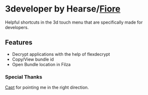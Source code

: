 # 3developer by Hearse/<a href="https://github.com/donato-fiore">Fiore</a>

<p>Helpful shortcuts in the 3d touch menu that are specifically made for developers.<p3>
  
<h2>Features</h2>
  
  - Decrypt applications with the help of flexdecrypt
  - Copy/View bundle id
  - Open Bundle location in Filza


<h3>Special Thanks</h2>
<a href="https://github.com/captinc">Capt</a> for pointing me in the right direction.
